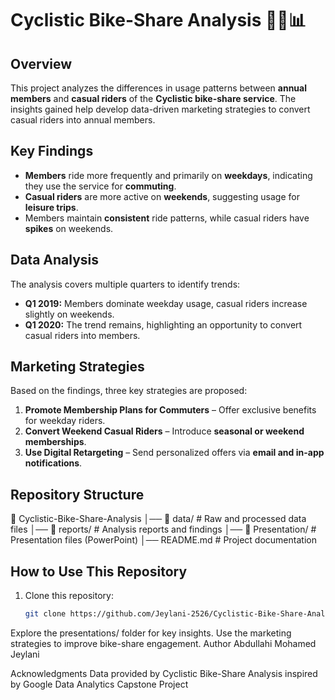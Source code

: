 # Cyclistic Bike-Share Analysis 🚴‍♂️📊  

## Overview  
This project analyzes the differences in usage patterns between **annual members** and **casual riders** of the **Cyclistic bike-share service**. The insights gained help develop data-driven marketing strategies to convert casual riders into annual members.  

## Key Findings  
- **Members** ride more frequently and primarily on **weekdays**, indicating they use the service for **commuting**.  
- **Casual riders** are more active on **weekends**, suggesting usage for **leisure trips**.  
- Members maintain **consistent** ride patterns, while casual riders have **spikes** on weekends.  

## Data Analysis  
The analysis covers multiple quarters to identify trends:  
- **Q1 2019:** Members dominate weekday usage, casual riders increase slightly on weekends.  
- **Q1 2020:** The trend remains, highlighting an opportunity to convert casual riders into members.  

## Marketing Strategies  
Based on the findings, three key strategies are proposed:  
1. **Promote Membership Plans for Commuters** – Offer exclusive benefits for weekday riders.  
2. **Convert Weekend Casual Riders** – Introduce **seasonal or weekend memberships**.  
3. **Use Digital Retargeting** – Send personalized offers via **email and in-app notifications**.  

## Repository Structure  
📂 Cyclistic-Bike-Share-Analysis
│── 📂 data/ # Raw and processed data files
│── 📂 reports/ # Analysis reports and findings
│── 📂 Presentation/ # Presentation files (PowerPoint)
│── README.md # Project documentation 

## How to Use This Repository  
1. Clone this repository:  
   ```bash
   git clone https://github.com/Jeylani-2526/Cyclistic-Bike-Share-Analysis.git
Explore the presentations/ folder for key insights.
Use the marketing strategies to improve bike-share engagement.
Author
Abdullahi Mohamed Jeylani

Acknowledgments
Data provided by Cyclistic Bike-Share
Analysis inspired by Google Data Analytics Capstone Project
